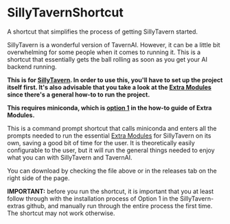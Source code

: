 # SillyTavernShortcut
A shortcut that simplifies the process of getting SillyTavern started.

SillyTavern is a wonderful version of TavernAI. However, it can be a little bit overwhelming for some people when it comes to running it. This is a shortcut that essentially gets the ball rolling as soon as you get your AI backend running.

**This is for [SillyTavern](https://github.com/Cohee1207/SillyTavern). In order to use this, you'll have to set up the project itself first. It's also advisable that you take a look at the [Extra Modules](https://github.com/Cohee1207/SillyTavern-extras) since there's a general how-to to run the project.**

**This requires miniconda, which is [option 1](https://github.com/Cohee1207/SillyTavern-extras) in the how-to guide of Extra Modules.**

This is a command prompt shortcut that calls miniconda and enters all the prompts needed to run the essential [Extra Modules](https://github.com/Cohee1207/SillyTavern-extras#modules) for SillyTavern on its own, saving a good bit of time for the user. It is theoretically easily configurable to the user, but it will run the general things needed to enjoy what you can with SillyTavern and TavernAI.

You can download by checking the file above or in the releases tab on the right side of the page.

**IMPORTANT:** before you run the shortcut, it is important that you at least follow through with the installation process of Option 1 in the SillyTavern-extras github, and manually run through the entire process the first time. The shortcut may not work otherwise.
